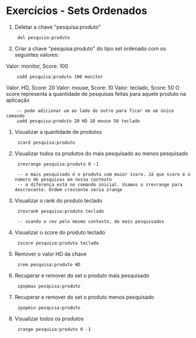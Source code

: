 # Exercícios - Sets Ordenados

1. Deletar a chave "pesquisa:produto"

        del pesquisa:produto

2. Criar a chave "pesquisa:produto" do tipo set ordenado com os seguintes valores:

Valor: monitor, Score: 100

        zadd pesquisa:produto 100 monitor
        
Valor: HD, Score: 20
Valor: mouse, Score: 10
Valor: teclado, Score: 50
O score representa a quantidade de pesquisas feitas para aquele produto na aplicação

        -- pode adicionar um ao lado do outro para ficar em um único comando
        zadd pesquisa:produto 20 HD 10 mouse 50 teclado

1. Visualizar a quantidade de produtos

        zcard pesquisa:produto

2. Visualizar todos os produtos do mais pesquisado ao menos pesquisado

        zrevrange pesquisa:produto 0 -1
        
        -- o mais pesquisado é o produto com maior score. Já que score é o número de pesquisas em nosso contexto
        -- a diferença está no comando inicial. Usamos o zrevrange para descrecente. Ordem crescente seria zrange

3. Visualizar o rank do produto teclado

        zrevrank pesquisa:produto teclado
        
        -- usando o rev pelo mesmo contexto, de mais pesquisados

4. Visualizar o score do produto teclado

        zscore pesquisa:produto teclado

5. Remover o valor HD da chave

        zrem pesquisa:produto HD

6. Recuperar e remover do set o produto mais pesquisado

        zpopmax pesquisa:produto 

7. Recuperar e remover do set o produto menos pesquisado

        zpopmin pesquisa:produto

8. Visualizar todos os produtos

        zrange pesquisa:produto 0 -1
        
